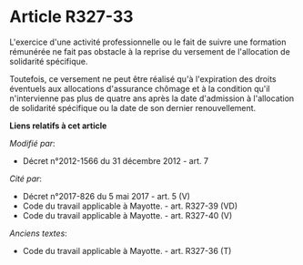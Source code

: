 # Article R327-33

L'exercice d'une activité professionnelle ou le fait de suivre une formation rémunérée ne fait pas obstacle à la reprise du
versement de l'allocation de solidarité spécifique. 

Toutefois, ce versement ne peut être réalisé qu'à l'expiration des droits éventuels aux allocations d'assurance chômage et à
la condition qu'il n'intervienne pas plus de quatre ans après la date d'admission à l'allocation de solidarité spécifique ou
la date de son dernier renouvellement.

**Liens relatifs à cet article**

_Modifié par_:

  - Décret n°2012-1566 du 31 décembre 2012 - art. 7

_Cité par_:

  - Décret n°2017-826 du 5 mai 2017 - art. 5 (V)
  - Code du travail applicable à Mayotte. - art. R327-39 (VD)
  - Code du travail applicable à Mayotte. - art. R327-40 (V)

_Anciens textes_:

  - Code du travail applicable à Mayotte. - art. R327-36 (T)
